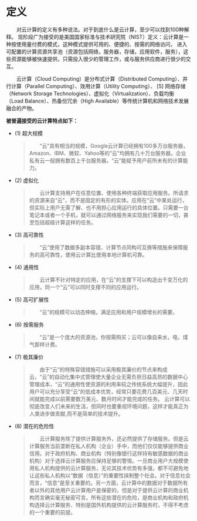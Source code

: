 # 定义
　　对云计算的定义有多种说法。对于到底什么是云计算，至少可以找到100种解释。 现阶段广为接受的是美国国家标准与技术研究院（NIST）定义：云计算是一种按使用量付费的模式，这种模式提供可用的、便捷的、按需的网络访问， 进入可配置的计算资源共享池（资源包括网络，服务器，存储，应用软件，服务），这些资源能够被快速提供，只需投入很少的管理工作，或与服务供应商进行很少的交互。

　　云计算（Cloud Computing）是分布式计算（Distributed Computing）、并行计算（Parallel Computing）、效用计算（Utility Computing）、 [5]  网络存储（Network Storage Technologies）、虚拟化（Virtualization）、负载均衡（Load Balance）、热备份冗余（High Available）等传统计算机和网络技术发展融合的产物。

**被普遍接受的云计算特点如下：**
* (1) 超大规模
    >　　“云”具有相当的规模，Google云计算已经拥有100多万台服务器， Amazon、IBM、微软、Yahoo等的“云”均拥有几十万台服务器。企业私有云一般拥有数百上千台服务器。“云”能赋予用户前所未有的计算能力。
* (2) 虚拟化
    >　　云计算支持用户在任意位置、使用各种终端获取应用服务。所请求的资源来自“云”，而不是固定的有形的实体。应用在“云”中某处运行，但实际上用户无需了解、也不用担心应用运行的具体位置。只需要一台笔记本或者一个手机，就可以通过网络服务来实现我们需要的一切，甚至包括超级计算这样的任务。
* (3) 高可靠性
    >　　“云”使用了数据多副本容错、计算节点同构可互换等措施来保障服务的高可靠性，使用云计算比使用本地计算机可靠。
* (4) 通用性
    >　　云计算不针对特定的应用，在“云”的支撑下可以构造出千变万化的应用，同一个“云”可以同时支撑不同的应用运行。
* (5) 高可扩展性
    >　　“云”的规模可以动态伸缩，满足应用和用户规模增长的需要。
* (6) 按需服务
    >　　“云”是一个庞大的资源池，你按需购买；云可以像自来水，电，煤气那样计费。
* (7) 极其廉价
    >　　由于“云”的特殊容错措施可以采用极其廉价的节点来构成云，“云”的自动化集中式管理使大量企业无需负担日益高昂的数据中心管理成本，“云”的通用性使资源的利用率较之传统系统大幅提升，因此用户可以充分享受“云”的低成本优势，经常只要花费几百美元、几天时间就能完成以前需要数万美元、数月时间才能完成的任务。
云计算可以彻底改变人们未来的生活，但同时也要重视环境问题，这样才能真正为人类进步做贡献,而不是简单的技术提升。
* (8) 潜在的危险性
    >　　云计算服务除了提供计算服务外，还必然提供了存储服务。但是云计算服务当前垄断在私人机构（企业）手中，而他们仅仅能够提供商业信用。对于政府机构、商业机构（特别像银行这样持有敏感数据的商业机构）对于选择云计算服务应保持足够的警惕。一旦商业用户大规模使用私人机构提供的云计算服务，无论其技术优势有多强，都不可避免地让这些私人机构以“数据（信息）”的重要性挟制整个社会。对于信息社会而言，“信息”是至关重要的。另一方面，云计算中的数据对于数据所有者以外的其他用户云计算用户是保密的，但是对于提供云计算的商业机构而言确实毫无秘密可言。所有这些潜在的危险，是商业机构和政府机构选择云计算服务、特别是国外机构提供的云计算服务时，不得不考虑的一个重要的前提。